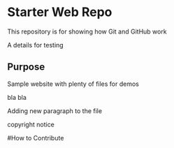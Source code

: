 # Starter Web Repo

This repository is for showing how Git and GitHub work

A details for testing

## Purpose

Sample website with plenty of files for demos

bla bla 

Adding new paragraph to the file

copyright notice

#How to Contribute